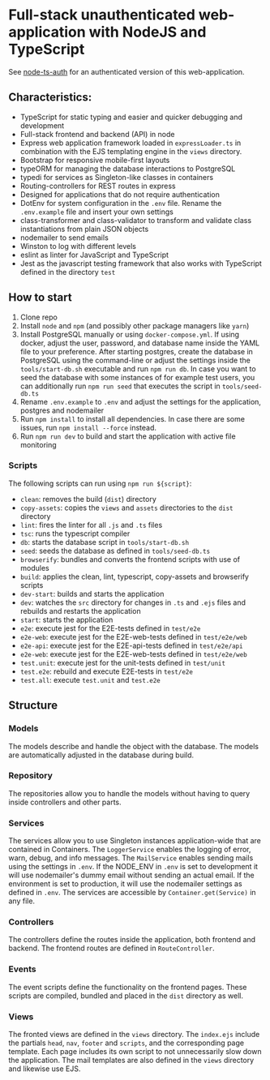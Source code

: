# Full-stack unauthenticated web-application with NodeJS and TypeScript
See [node-ts-auth](https://github.com/jwbambacht/node-ts-auth) for an authenticated version of this web-application.

## Characteristics:
* TypeScript for static typing and easier and quicker debugging and development
* Full-stack frontend and backend (API) in node
* Express web application framework loaded in ```expressLoader.ts``` in combination with the EJS templating engine in the ```views``` directory.
* Bootstrap for responsive mobile-first layouts
* typeORM for managing the database interactions to PostgreSQL
* typedi for services as Singleton-like classes in containers
* Routing-controllers for REST routes in express
* Designed for applications that do not require authentication
* DotEnv for system configuration in the ```.env``` file. Rename the ```.env.example``` file and insert your own settings
* class-transformer and class-validator to transform and validate class instantiations from plain JSON objects
* nodemailer to send emails
* Winston to log with different levels
* eslint as linter for JavaScript and TypeScript
* Jest as the javascript testing framework that also works with TypeScript defined in the directory ```test```

## How to start
1. Clone repo
2. Install ```node``` and ```npm``` (and possibly other package managers like ```yarn```)
3. Install PostgreSQL manually or using ```docker-compose.yml```. If using docker, adjust the user, password, and database name inside the YAML file to your preference. After starting postgres, create the database in PostgreSQL using the command-line or adjust the settings inside the ```tools/start-db.sh``` executable and run ```npm run db```. In case you want to seed the database with some instances of for example test users, you can additionally run ```npm run seed``` that executes the script in ```tools/seed-db.ts```
4. Rename ```.env.example``` to ```.env``` and adjust the settings for the application, postgres and nodemailer
5. Run ```npm install``` to install all dependencies. In case there are some issues, run ```npm install --force``` instead.
6. Run ```npm run dev``` to build and start the application with active file monitoring

### Scripts
The following scripts can run using ```npm run ${script}```:
* ```clean```: removes the build (```dist```) directory
* ```copy-assets```: copies the ```views``` and ```assets``` directories to the ```dist``` directory
* ```lint```: fires the linter for all ```.js``` and ```.ts``` files
* ```tsc```: runs the typescript compiler
* ```db```: starts the database script in ```tools/start-db.sh```
* ```seed```: seeds the database as defined in ```tools/seed-db.ts```
* ```browserify```: bundles and converts the frontend scripts with use of modules
* ```build```: applies the clean, lint, typescript, copy-assets and browserify scripts
* ```dev-start```: builds and starts the application
* ```dev```: watches the ```src``` directory for changes in ```.ts``` and ```.ejs``` files and rebuilds and restarts the application
* ```start```: starts the application
* ```e2e```: execute jest for the E2E-tests defined in ```test/e2e```
* ```e2e-web```: execute jest for the E2E-web-tests defined in ```test/e2e/web```
* ```e2e-api```: execute jest for the E2E-api-tests defined in ```test/e2e/api```
* ```e2e-web```: execute jest for the E2E-web-tests defined in ```test/e2e/web```
* ```test.unit```: execute jest for the unit-tests defined in ```test/unit```
* ```test.e2e```: rebuild and execute E2E-tests in ```test/e2e```
* ```test.all```: execute ```test.unit``` and ```test.e2e```

## Structure
### Models
The models describe and handle the object with the database. The models are automatically adjusted in the database during build. 

### Repository
The repositories allow you to handle the models without having to query inside controllers and other parts.

### Services
The services allow you to use Singleton instances application-wide that are contained in Containers. The ```LoggerService``` enables the logging of error, warn, debug, and info messages. The ```MailService``` enables sending mails using the settings in ```.env```. If the NODE_ENV in ```.env``` is set to development it will use nodemailer's dummy email without sending an actual email. If the environment is set to production, it will use the nodemailer settings as defined in ```.env```. The services are accessible by ```Container.get(Service)``` in any file.

### Controllers
The controllers define the routes inside the application, both frontend and backend. The frontend routes are defined in ```RouteController```.

### Events
The event scripts define the functionality on the frontend pages. These scripts are compiled, bundled and placed in the ```dist``` directory as well.

### Views
The fronted views are defined in the ```views``` directory. The ```index.ejs``` include the partials ```head```, ```nav```, ```footer``` and ```scripts```, and the corresponding page template. Each page includes its own script to not unnecessarily slow down the application. The mail templates are also defined in the ```views``` directory and likewise use EJS.
